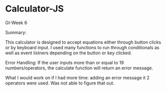 # Calculator-JS
GI-Week 6

Summary:

This calculator is designed to accept equations either through button clicks or by keyboard input. I used many functions to run through conditionals as well as event listners depending on the button or key clicked.

Error Handling: 
If the user inputs more than or equal to 19 numbers/operators, the calculate function will return an error message.

What I would work on if I had more time: adding an error message it 2 operators were used. Was not able to figure that out.

